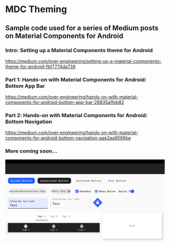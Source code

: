 # MDC Theming
## Sample code used for a series of Medium posts on Material Components for Android

### Intro: Setting up a Material Components theme for Android
https://medium.com/over-engineering/setting-up-a-material-components-theme-for-android-fbf7774da739

### Part 1: Hands-on with Material Components for Android: Bottom App Bar
https://medium.com/over-engineering/hands-on-with-material-components-for-android-bottom-app-bar-28835a1feb82

### Part 2: Hands-on with Material Components for Android: Bottom Navigation
https://medium.com/over-engineering/hands-on-with-material-components-for-android-bottom-navigation-aae2aa9066be

### More coming soon...

![Playground](art/playground.png?raw=true "Playground")
